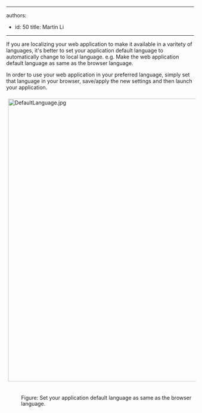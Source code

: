 

---
authors:
  - id: 50
    title: Martin Li
---




<span class='intro'> <p>If you are localizing your web application to make it available in a varitety of languages, it's better to ​set your application default language to automatically change to local language. e.g. Make the web application default language as same as the browser language. </p> </span>

<p>​In order to use your web application in your preferred language, simply set that language in your browser, save/apply the new settings and then launch your application.&#160;<br><br><img alt="DefaultLanguage.jpg" src="/PublishingImages/DefaultLanguage.jpg" style="margin&#58;5px;width&#58;758px;" />&#160;&#160;&#160;&#160; </p><dd style="border&#58;currentcolor;line-height&#58;16px;">Figure&#58;&#160;Set your application default language as same as the browser language. ​</dd><p>&#160;</p>


